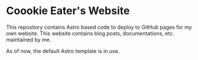 # Coookie Eater's Website

This repository contains Astro based code to deploy to GitHub pages for my own website. This website contains blog posts, documentations, etc. maintained by me. 

As of now, the default Astro template is in use.
